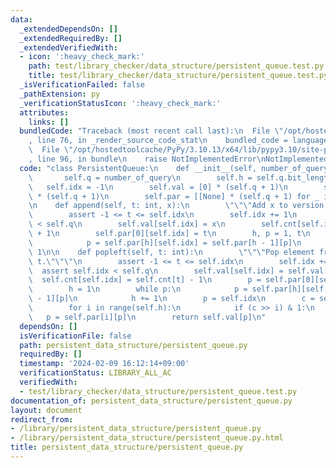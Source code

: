 ```yaml
---
data:
  _extendedDependsOn: []
  _extendedRequiredBy: []
  _extendedVerifiedWith:
  - icon: ':heavy_check_mark:'
    path: test/library_checker/data_structure/persistent_queue.test.py
    title: test/library_checker/data_structure/persistent_queue.test.py
  _isVerificationFailed: false
  _pathExtension: py
  _verificationStatusIcon: ':heavy_check_mark:'
  attributes:
    links: []
  bundledCode: "Traceback (most recent call last):\n  File \"/opt/hostedtoolcache/PyPy/3.10.13/x64/lib/pypy3.10/site-packages/onlinejudge_verify/documentation/build.py\"\
    , line 76, in _render_source_code_stat\n    bundled_code = language.bundle(\n\
    \  File \"/opt/hostedtoolcache/PyPy/3.10.13/x64/lib/pypy3.10/site-packages/onlinejudge_verify/languages/python.py\"\
    , line 96, in bundle\n    raise NotImplementedError\nNotImplementedError\n"
  code: "class PersistentQueue:\n    def __init__(self, number_of_query: int):\n \
    \       self.q = number_of_query\n        self.h = self.q.bit_length()\n     \
    \   self.idx = -1\n        self.val = [0] * (self.q + 1)\n        self.cnt = [0]\
    \ * (self.q + 1)\n        self.par = [[None] * (self.q + 1) for _ in range(self.h)]\n\
    \n    def append(self, t: int, x):\n        \"\"\"Add x to version t.\"\"\"\n\
    \        assert -1 <= t <= self.idx\n        self.idx += 1\n        assert self.idx\
    \ < self.q\n        self.val[self.idx] = x\n        self.cnt[self.idx] = self.cnt[t]\
    \ + 1\n        self.par[0][self.idx] = t\n        h, p = 1, t\n        while p:\n\
    \            p = self.par[h][self.idx] = self.par[h - 1][p]\n            h +=\
    \ 1\n\n    def popleft(self, t: int):\n        \"\"\"Pop element from version\
    \ t.\"\"\"\n        assert -1 <= t <= self.idx\n        self.idx += 1\n      \
    \  assert self.idx < self.q\n        self.val[self.idx] = self.val[t]\n      \
    \  self.cnt[self.idx] = self.cnt[t] - 1\n        p = self.par[0][self.idx] = self.par[0][t]\n\
    \        h = 1\n        while p:\n            p = self.par[h][self.idx] = self.par[h\
    \ - 1][p]\n            h += 1\n        p = self.idx\n        c = self.cnt[p]\n\
    \        for i in range(self.h):\n            if (c >> i) & 1:\n             \
    \   p = self.par[i][p]\n        return self.val[p]\n"
  dependsOn: []
  isVerificationFile: false
  path: persistent_data_structure/persistent_queue.py
  requiredBy: []
  timestamp: '2024-02-09 16:12:14+09:00'
  verificationStatus: LIBRARY_ALL_AC
  verifiedWith:
  - test/library_checker/data_structure/persistent_queue.test.py
documentation_of: persistent_data_structure/persistent_queue.py
layout: document
redirect_from:
- /library/persistent_data_structure/persistent_queue.py
- /library/persistent_data_structure/persistent_queue.py.html
title: persistent_data_structure/persistent_queue.py
---
```

